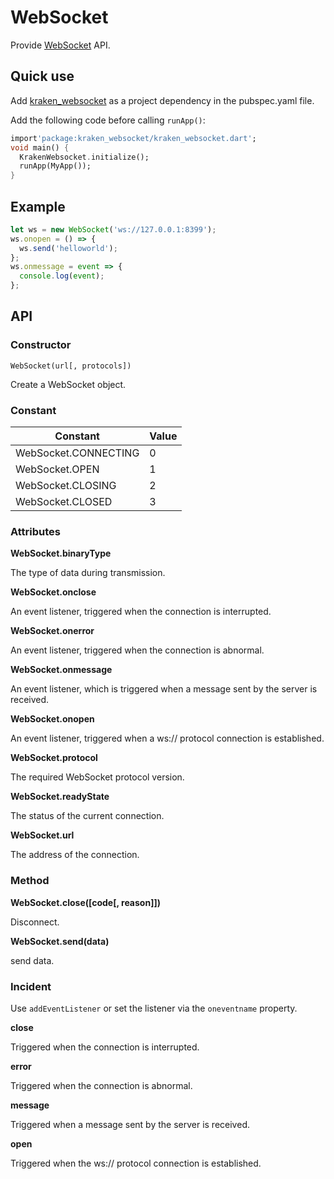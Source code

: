 # WebSocket

Provide [WebSocket](https://developer.mozilla.org/en-US/docs/Web/API/WebSocket) API.

## Quick use

Add [kraken_websocket](https://pub.dev/packages/kraken_websocket) as a project dependency in the pubspec.yaml file.

Add the following code before calling `runApp()`:

```dart
import'package:kraken_websocket/kraken_websocket.dart';
void main() {
  KrakenWebsocket.initialize();
  runApp(MyApp());
}
```

## Example

```javascript
let ws = new WebSocket('ws://127.0.0.1:8399');
ws.onopen = () => {
  ws.send('helloworld');
};
ws.onmessage = event => {
  console.log(event);
};
```

## API

### Constructor

```
WebSocket(url[, protocols])
```

Create a WebSocket object.

### Constant

| Constant             | Value |
| -------------------- | ----- |
| WebSocket.CONNECTING | 0     |
| WebSocket.OPEN       | 1     |
| WebSocket.CLOSING    | 2     |
| WebSocket.CLOSED     | 3     |

### Attributes

**WebSocket.binaryType**

The type of data during transmission.

**WebSocket.onclose**

An event listener, triggered when the connection is interrupted.

**WebSocket.onerror**

An event listener, triggered when the connection is abnormal.

**WebSocket.onmessage**

An event listener, which is triggered when a message sent by the server is received.

**WebSocket.onopen**

An event listener, triggered when a ws:// protocol connection is established.

**WebSocket.protocol**

The required WebSocket protocol version.

**WebSocket.readyState**

The status of the current connection.

**WebSocket.url**

The address of the connection.

### Method

**WebSocket.close([code[, reason]])**

Disconnect.

**WebSocket.send(data)**

send data.

### Incident

Use `addEventListener` or set the listener via the `oneventname` property.

**close**

Triggered when the connection is interrupted.

**error**

Triggered when the connection is abnormal.

**message**

Triggered when a message sent by the server is received.

**open**

Triggered when the ws:// protocol connection is established.
